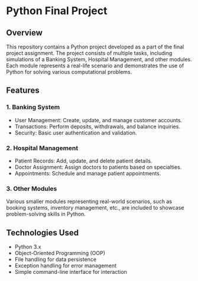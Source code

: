 # Python Final Project
## Overview
This repository contains a Python project developed as a part of the final project assignment. The project consists of multiple tasks, including simulations of a Banking System, Hospital Management, and other modules. Each module represents a real-life scenario and demonstrates the use of Python for solving various computational problems.
## Features
### 1. Banking System
- User Management: Create, update, and manage customer accounts.
- Transactions: Perform deposits, withdrawals, and balance inquiries.
- Security: Basic user authentication and validation.
### 2. Hospital Management
- Patient Records: Add, update, and delete patient details.
- Doctor Assignment: Assign doctors to patients based on specialties.
- Appointments: Schedule and manage patient appointments.
### 3. Other Modules
Various smaller modules representing real-world scenarios, such as booking systems, inventory management, etc., are included to showcase problem-solving skills in Python.
## Technologies Used
- Python 3.x
- Object-Oriented Programming (OOP)
- File handling for data persistence
- Exception handling for error management
- Simple command-line interface for interaction
